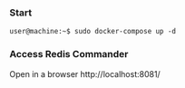 ### Start
```console
user@machine:~$ sudo docker-compose up -d
```

### Access Redis Commander
Open in a browser http://localhost:8081/
